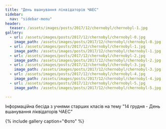 ```yaml
---
title: "День вшанування ліквідаторів ЧАЕС"
sidebar:
  nav: "sidebar-menu"
header:
  teaser: /assets/images/posts/2017/12/chernobyl/chernobyl-1.jpg
gallery:
  - url: /assets/images/posts/2017/12/chernobyl/chernobyl-0.jpg
    image_path: /assets/images/posts/2017/12/chernobyl/chernobyl-0.jpg
  - url: /assets/images/posts/2017/12/chernobyl/chernobyl-1.jpg
    image_path: /assets/images/posts/2017/12/chernobyl/chernobyl-1.jpg
  - url: /assets/images/posts/2017/12/chernobyl/chernobyl-2.jpg
    image_path: /assets/images/posts/2017/12/chernobyl/chernobyl-2.jpg
  - url: /assets/images/posts/2017/12/chernobyl/chernobyl-3.jpg
    image_path: /assets/images/posts/2017/12/chernobyl/chernobyl-3.jpg
  - url: /assets/images/posts/2017/12/chernobyl/chernobyl-4.jpg
    image_path: /assets/images/posts/2017/12/chernobyl/chernobyl-4.jpg
  - url: /assets/images/posts/2017/12/chernobyl/chernobyl-5.jpg
    image_path: /assets/images/posts/2017/12/chernobyl/chernobyl-5.jpg

---
```


Інформаційна бесіда з учнями старших класів на тему "14 грудня - День вшанування ліквідаторів ЧАЕС"

{% include gallery caption="Фото" %}
